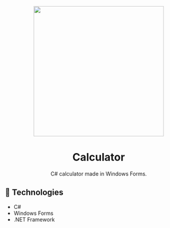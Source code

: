 <div align="center">
  <img src="https://user-images.githubusercontent.com/69552520/174515073-6d2a3d0f-9d0f-4281-b191-3a406f61dd51.png" width="350px">
  <h1>Calculator</h1>
  <p>C# calculator made in Windows Forms.</p>
</div>

<h2>🚀 Technologies</h2>
<ul>
  <li>C#</li>
  <li>Windows Forms</li>
  <li>.NET Framework</li>
</ul>
